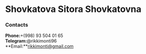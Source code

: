 # Shovkatova Sitora Shovkatovna
### Contacts
**Phone:**+(998) 93 504 01 65<br>
**Telegram:**@rikkimonti96<br>
**Email:**rikkimonti@gmail.com<br>